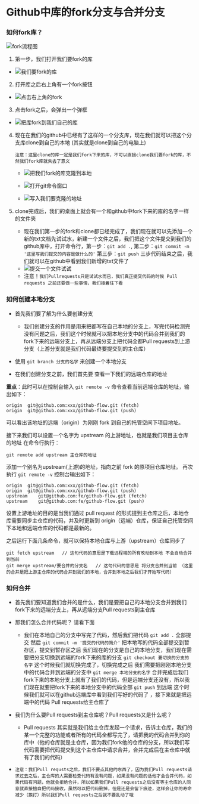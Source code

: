 #  Github中库的fork分支与合并分支

### 如何fork库？

![fork流程图](images/fork.png)

1. 第一步，我们打开我们要fork的库

- ![我们要fork的库](images/storeroom.png)
  
2. 打开库之后右上角有一个fork按钮

- ![点击右上角的fork](images/fork_storeroom.png)
  
3. 点击fork之后，会弹出一个弹框

- ![把库fork到我们自己的库](images/fork_storeroom_modal.png)
  
4. 现在在我们的github中已经有了这样的一个分支库，现在我们就可以把这个分支库clone到自己的本地 (其实就是clone到自己的电脑上)

   `注意：这里clone的库一定是我们fork下来的库，不可以直接clone我们要fork的库，不然我们fork库就失去了意义`

   - ![把我们fork的库克隆到本地](images/github_clone.png)

   - ![打开git命令窗口](images/Git_Bash_Here.png)

   - ![写入我们要克隆的地址](images/Git_clone_mingling.png)

5. clone完成后，我们的桌面上就会有一个和github中fork下来的库的名字一样的文件夹

   - 现在我们第一步的fork和clone都已经完成了，我们现在就可以先添加一个新的txt文档先试试水，新建一个文件之后，我们把这个文件提交到我们的github库中，打开命令行，第一步：`git add .`, 第二步：`git commit -m '这里写我们提交的内容是做什么的'` 第三步：`git push`  三步代码结束之后，我们就可以在github中看到我们新增的txt文件了
   - ![提交一个文件试试](images/git_push_file.png)
   - 注意！`我们Pullrequests只是试试水而已，我们真正提交代码的时候 Pull requests 之前还要做一些事情，我们接着往下看`

### 如何创建本地分支

   - 首先我们要了解为什么要创建分支
     - 我们创建分支的作用是用来把都写在自己本地的分支上，写完代码检测完没有问题之后，我们这个时候就可以把本地分支中的代码合并到我们的fork下来的远端分支上，再从远端分支上把代码全都Pull requests到上游分支（上游分支就是我们代码最终要提交到的主仓库）

   - 使用   `git branch 分支的名字`  来创建一个本地分支
   - 在我们创建分支之前，我们首先要 查看一下我们的远端仓库的地址

**重点**：此时可以在控制台输入 `git remote -v` 命令查看当前远端仓库的地址，输出如下：

```git
origin  git@github.com:xxx/github-flow.git (fetch)
origin  git@github.com:xxx/github-flow.git (push)
```

可以看出该地址的远端（origin）为刚刚 fork 到自己的托管空间下项目地址。

接下来我们可以设置一个名字为 upstream 的上游地址，也就是我们项目主仓库的地址
在命令行执行：

```git
git remote add upstream 主仓库的地址
```

添加一个别名为upstream(上游)的地址，指向之前 fork 的原项目仓库地址。
再次执行 `git remote -v` 控制台输出如下：

```git
origin  git@github.com:xxx/github-flow.git (fetch)
origin  git@github.com:xxx/github-flow.git (push)
upstream    git@github.com:fe/github-flow.git (fetch)
upstream    git@github.com:fe/github-flow.git (push)
```

设置上游地址的目的是当我们通过 pull request 的形式提到主仓库之后，本地仓库需要同步主仓库的代码，并及时更新到 origin（远端）仓库，保证自己托管空间下本地和远端仓库的代码都是最新的。

之后运行下面几条命令，就可以保持本地仓库与上游（upstream）仓库同步了

```text
git fetch upstream   // 这句代码的意思是下载远程端的所有改动到本地 不会自动合并到当前
git merge upstream/要合并的分支名   // 这句代码的意思是 将分支合并到当前 （这里的合并是把上游主仓库的代码合并到我们的本地，合并到本地之后我们才开始写代码）
```

### 如何合并

- 首先我们要知道我们合并的是什么，我们是要把自己的本地分支合并到我们fork下来的远端分支上，再从远端分支Pull requests到主仓库
- 那我们怎么合并代码呢？ 请看下面
  - 我们在本地自己的分支中写完了代码，然后我们把代码 `git add .` 全部提交 然后 `git commit -m '提交的代码的简介'` 把本地写的代码全部提交到暂存区，提交到暂存区之后   我们现在的分支是自己的本地分支，我们现在需要把分支切换到远端的fork下来的库的分支  `git checkout 要切换的分支的名字`  这个时候我们就切换完成了，切换完成之后 我们需要把刚刚本地分支中的代码合并到远端的分支中 `git merge 本地分支的名字`  合并完成后我们fork下来的本地分支上就有了我们的代码，但是远端分支还没有，所以我们现在就要把fork下来的本地分支中的代码全部 `git push`  到远端 这个时候我们就可以在github远端库中看到我们写好的代码了 ，接下来就是把远端中的代码 Pull requests给主仓库了
- 我们为什么要Pull requests到主仓库呢？Pull requests又是什么呢？
  -  Pull requests 其实就是我们给主仓库发起一个请求，告诉主仓库，我们的某一个完整的功能或者所有的代码全都写完了，请把我的代码合并到你的库中（他的仓库就是主仓库，因为我们fork他的仓库的分支，所以我们写代码需要把代码提交到这个主仓库中请求合并，合并完成后在主仓库中就有了我们的代码）

- `注意：我们Pull requsts之后，我们不要点其他的东西了，因为我们Pull requests请求过去之后，主仓库的人需要检查代码有没有问题，如果没有问题的话他才会合并代码，如果代码有问题，他就会拒绝合并，所以如果我们Pull requests之后没有等主仓库的人同意就直接擅自把代码接收，虽然可以把代码删掉，但是还是会留下痕迹，这样会让你的寿命减少（挨打）所以我们Pull requests之后就不要乱动了哦 ` 
